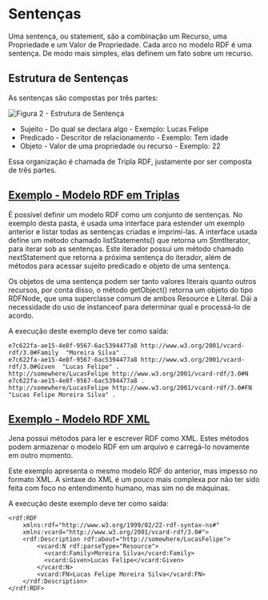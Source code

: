 # Sentenças
 Uma sentença, ou statement, são a combinação um Recurso, uma Propriedade e um Valor de Propriedade. Cada arco no modelo RDF
 é uma sentença. De modo mais simples, elas definem um fato sobre um recurso.
 
## Estrutura de Sentenças
As sentenças são compostas por três partes:

![Figura 2 - Estrutura de Sentença](https://i.imgur.com/MfI0rKN.png)
 
 * Sujeito - Do qual se declara algo - Exemplo: Lucas Felipe
 * Predicado - Descritor de relacionamento - Exemplo: Tem idade
 * Objeto - Valor de uma propriedade ou recurso - Exemplo: 22
 
Essa organização é chamada de Tripla RDF, justamente por ser composta de três partes.

## [Exemplo - Modelo RDF em Triplas](https://github.com/luksave/Jena-Tutorial/blob/master/RDF_Jena/Statements/tutorial_01_statements.java)
É possível definir um modelo RDF como um conjunto de sentenças. No exemplo desta pasta, é usada uma interface
para estender um exemplo anterior e listar todas as sentenças criadas e imprimi-las. A interface usada define um método chamado
listStatements() que retorna um StmtIterator, para iterar sob as sentenças. Este iterador possui um método chamado nextStatement
que retorna a próxima sentença do iterador, além de métodos para acessar sujeito predicado e objeto de uma sentença.

Os objetos de uma sentença podem ser tanto valores literais quanto outros recursos, por conta disso, o método getObject() 
retorna um objeto do tipo RDFNode, que  uma superclasse comum de ambos Resource e Literal. Dái a necessidade do uso de 
instanceof para determinar qual e processá-lo de acordo.

A execução deste exemplo deve ter como saída:

    e7c622fa-ae15-4e8f-9567-6ac5394477a8 http://www.w3.org/2001/vcard-rdf/3.0#Family  "Moreira Silva" .
    e7c622fa-ae15-4e8f-9567-6ac5394477a8 http://www.w3.org/2001/vcard-rdf/3.0#Given  "Lucas Felipe" .
    http://somewhere/LucasFelipe http://www.w3.org/2001/vcard-rdf/3.0#N e7c622fa-ae15-4e8f-9567-6ac5394477a8 .
    http://somewhere/LucasFelipe http://www.w3.org/2001/vcard-rdf/3.0#FN  "Lucas Felipe Moreira Silva" .
    
## [Exemplo - Modelo RDF XML](https://github.com/luksave/Jena-Tutorial/blob/master/RDF_Jena/Statements/tutorial_02_statements.java)
Jena possui métodos para ler e escrever RDF como XML. Estes métodos podem armazenar o modelo RDF em um arquivo e carregá-lo novamente em outro momento.

Este exemplo apresenta o mesmo modelo RDF do anterior, mas impesso no formato XML. A sintaxe do XML é um pouco mais complexa por não ter sido feita com foco no entendimento humano, mas sim no de máquinas.

A execução deste exemplo deve ter como saída:

	<rdf:RDF
		xmlns:rdf="http://www.w3.org/1999/02/22-rdf-syntax-ns#"
		xmlns:vcard="http://www.w3.org/2001/vcard-rdf/3.0#">
		<rdf:Description rdf:about="http://somewhere/LucasFelipe">
			<vcard:N rdf:parseType="Resource">
			  <vcard:Family>Moreira Silva</vcard:Family>
			  <vcard:Given>Lucas Felipe</vcard:Given>
			</vcard:N>
			<vcard:FN>Lucas Felipe Moreira Silva</vcard:FN>
		</rdf:Description>
	</rdf:RDF>

